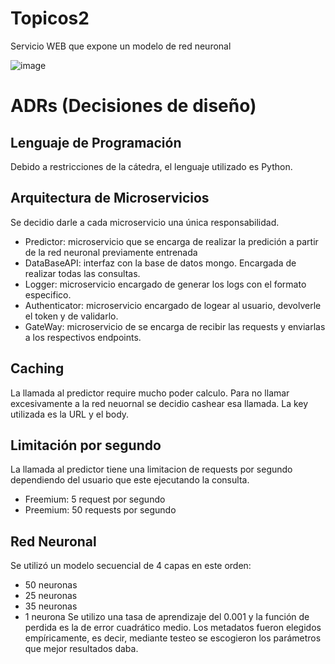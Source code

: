# Topicos2
Servicio WEB que expone un modelo de red neuronal

![image](https://github.com/ivanDrapanti/Topicos2/assets/124262602/80660974-1203-4353-8d51-e7adae00a698)

# ADRs (Decisiones de diseño)
## Lenguaje de Programación
Debido a restricciones de la cátedra, el lenguaje utilizado es Python.
## Arquitectura de Microservicios
Se decidio darle a cada microservicio una única responsabilidad.
- Predictor: microservicio que se encarga de realizar la predición a partir de la red neuronal previamente entrenada
- DataBaseAPI: interfaz con la base de datos mongo. Encargada de realizar todas las consultas.
- Logger: microservicio encargado de generar los logs con el formato especifico.
- Authenticator: microservicio encargado de logear al usuario, devolverle el token y de validarlo.
- GateWay: microservicio de se encarga de recibir las requests y enviarlas a los respectivos endpoints.
## Caching
La llamada al predictor require mucho poder calculo. Para no llamar excesivamente a la red neuornal se decidio cashear esa llamada.
La key utilizada es la URL y el body.
## Limitación por segundo
La llamada al predictor tiene una limitacion de requests por segundo dependiendo del usuario que este ejecutando la consulta.
- Freemium: 5 request por segundo
- Preemium: 50 requests por segundo
## Red Neuronal
Se utilizó un modelo secuencial de 4 capas en este orden:
- 50 neuronas
- 25 neuronas
- 35 neuronas
- 1 neurona
Se utilizo una tasa de aprendizaje del 0.001 y la función de perdida es la de error cuadrático medio. Los metadatos fueron elegidos
empíricamente, es decir, mediante testeo se escogieron los parámetros que mejor resultados daba.
